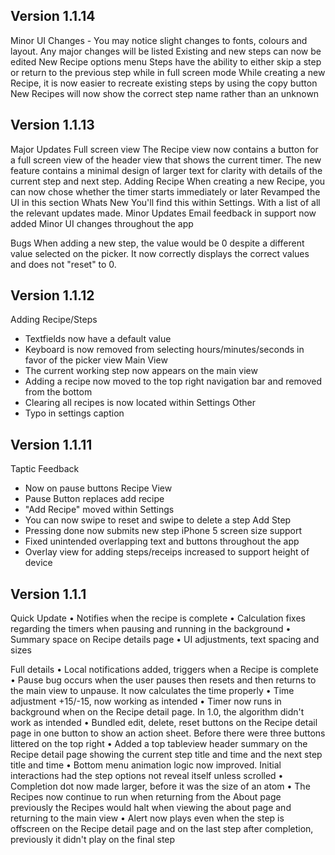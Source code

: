 ## Version 1.1.14

Minor UI Changes - You may notice slight changes to fonts, colours and layout. Any major changes will be listed
Existing and new steps can now be edited
New Recipe options menu
Steps have the ability to either skip a step or return to the previous step while in full screen mode
While creating a new Recipe, it is now easier to recreate existing steps by using the copy button
New Recipes will now show the correct step name rather than an unknown

## Version 1.1.13 

Major Updates
Full screen view
The Recipe view now contains a button for a full screen view of the header view that shows the current timer. The new feature contains a minimal design of larger text for clarity with details of the current step and next step.
Adding Recipe
When creating a new Recipe, you can now chose whether the timer starts immediately or later
Revamped the UI in this section
Whats New
You'll find this within Settings. With a list of all the relevant updates made.
Minor Updates
Email feedback in support now added
Minor UI changes throughout the app

Bugs
When adding a new step, the value would be 0 despite a different value selected on the picker. It now correctly displays the correct values and does not "reset" to 0.

## Version 1.1.12
Adding Recipe/Steps
- Textfields now have a default value
- Keyboard is now removed from selecting hours/minutes/seconds in favor of the picker view
Main View    
- The current working step now appears on the main view
- Adding a recipe now moved to the top right navigation bar and removed from the bottom
- Clearing all recipes is now located within Settings
Other
- Typo in settings caption


## Version 1.1.11
Taptic Feedback
- Now on pause buttons
Recipe View
- Pause Button replaces add recipe
- "Add Recipe" moved within Settings
- You can now swipe to reset and swipe to delete a step
Add Step
-  Pressing done now submits new step
iPhone 5 screen size support
- Fixed unintended overlapping text and buttons throughout the app
- Overlay view for adding steps/receips increased to support height of device

## Version 1.1.1
Quick Update
• Notifies when the recipe is complete
• Calculation fixes regarding the timers when pausing and running in the background
• Summary space on Recipe details page
• UI adjustments, text spacing and sizes

Full details
• Local notifications added, triggers when a Recipe is complete
• Pause bug occurs when the user pauses then resets and then returns to the main view to unpause. It now calculates the time properly
• Time adjustment +15/-15, now working as intended
• Timer now runs in background when on the Recipe detail page. In 1.0, the algorithm didn't work as intended
• Bundled edit, delete, reset buttons on the Recipe detail page in one button to show an action sheet. Before there were three buttons littered on the top right
• Added a top tableview header summary on the Recipe detail page showing the current step title and time and the next step title and time
• Bottom menu animation logic now improved. Initial interactions had the step options not reveal itself unless scrolled
• Completion dot now made larger, before it was the size of an atom
• The Recipes now continue to run when returning from the About page previously the Recipes would halt when viewing the about page and returning to the main view
• Alert now plays even when the step is offscreen on the Recipe detail page and on the last step after completion, previously it didn't play on the final step

